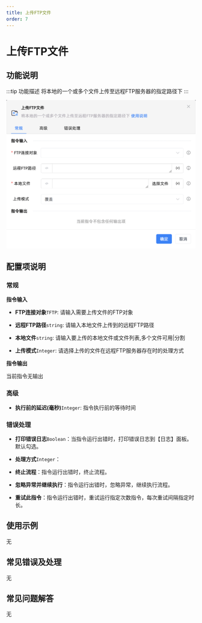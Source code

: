 ```yaml
---
title: 上传FTP文件
order: 7
---
```


# 上传FTP文件

## 功能说明

:::tip 功能描述
将本地的一个或多个文件上传至远程FTP服务器的指定路径下
:::

![上传FTP文件](../../../assets/上传FTP文件_command.png)

## 配置项说明

### 常规

**指令输入**

- **FTP连接对象**`TFTP`: 请输入需要上传文件的FTP对象

- **远程FTP路径**`string`: 请输入本地文件上传到的远程FTP路径

- **本地文件**`string`: 请输入要上传的本地文件或文件列表,多个文件可用|分割

- **上传模式**`Integer`: 请选择上传的文件在远程FTP服务器存在时的处理方式


**指令输出**

当前指令无输出

### 高级

- **执行前的延迟(毫秒)**`Integer`: 指令执行前的等待时间

### 错误处理

- **打印错误日志**`Boolean`：当指令运行出错时，打印错误日志到【日志】面板。默认勾选。

- **处理方式**`Integer`：

 - **终止流程**：指令运行出错时，终止流程。

 - **忽略异常并继续执行**：指令运行出错时，忽略异常，继续执行流程。

 - **重试此指令**：指令运行出错时，重试运行指定次数指令，每次重试间隔指定时长。

## 使用示例
无

## 常见错误及处理

无

## 常见问题解答

无

